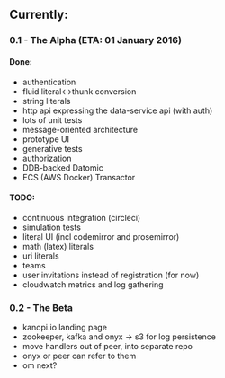 ## Currently:

### 0.1 - The Alpha (ETA: 01 January 2016)
#### Done:
- authentication
- fluid literal<->thunk conversion
- string literals
- http api expressing the data-service api (with auth)
- lots of unit tests
- message-oriented architecture
- prototype UI
- generative tests
- authorization
- DDB-backed Datomic
- ECS (AWS Docker) Transactor

#### TODO:
- continuous integration (circleci)
- simulation tests
- literal UI (incl codemirror and prosemirror)
- math (latex) literals
- uri literals
- teams
- user invitations instead of registration (for now)
- cloudwatch metrics and log gathering

### 0.2 - The Beta 
- kanopi.io landing page
- zookeeper, kafka and onyx -> s3 for log persistence
- move handlers out of peer, into separate repo
- onyx or peer can refer to them
- om next?

